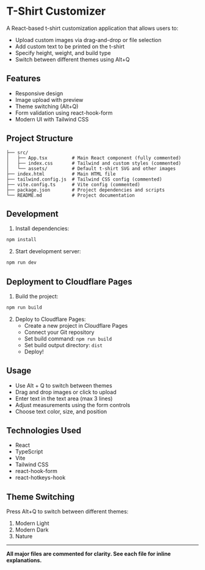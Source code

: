 # T-Shirt Customizer

A React-based t-shirt customization application that allows users to:
- Upload custom images via drag-and-drop or file selection
- Add custom text to be printed on the t-shirt
- Specify height, weight, and build type
- Switch between different themes using Alt+Q

## Features

- Responsive design
- Image upload with preview
- Theme switching (Alt+Q)
- Form validation using react-hook-form
- Modern UI with Tailwind CSS

## Project Structure

```
├── src/
│   ├── App.tsx         # Main React component (fully commented)
│   ├── index.css       # Tailwind and custom styles (commented)
│   └── assets/         # Default t-shirt SVG and other images
├── index.html          # Main HTML file
├── tailwind.config.js  # Tailwind CSS config (commented)
├── vite.config.ts      # Vite config (commented)
├── package.json        # Project dependencies and scripts
└── README.md           # Project documentation
```

## Development

1. Install dependencies:
```bash
npm install
```

2. Start development server:
```bash
npm run dev
```

## Deployment to Cloudflare Pages

1. Build the project:
```bash
npm run build
```

2. Deploy to Cloudflare Pages:
   - Create a new project in Cloudflare Pages
   - Connect your Git repository
   - Set build command: `npm run build`
   - Set build output directory: `dist`
   - Deploy!

## Usage

- Use Alt + Q to switch between themes
- Drag and drop images or click to upload
- Enter text in the text area (max 3 lines)
- Adjust measurements using the form controls
- Choose text color, size, and position

## Technologies Used

- React
- TypeScript
- Vite
- Tailwind CSS
- react-hook-form
- react-hotkeys-hook

## Theme Switching
Press Alt+Q to switch between different themes:
1. Modern Light
2. Modern Dark
3. Nature

---

**All major files are commented for clarity. See each file for inline explanations.** 